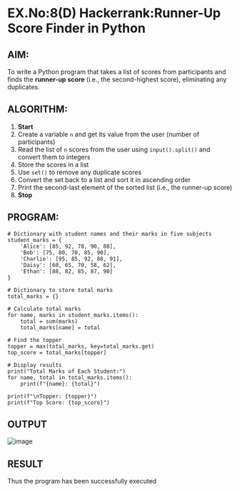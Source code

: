 # EX.No:8(D) Hackerrank:Runner-Up Score Finder in Python

## AIM:
To write a Python program that takes a list of scores from participants and finds the **runner-up score** (i.e., the second-highest score), eliminating any duplicates.


## ALGORITHM:

1. **Start**
2. Create a variable `n` and get its value from the user (number of participants)
3. Read the list of `n` scores from the user using `input().split()` and convert them to integers
4. Store the scores in a list
5. Use `set()` to remove any duplicate scores
6. Convert the set back to a list and sort it in ascending order
7. Print the second-last element of the sorted list (i.e., the runner-up score)
8. **Stop**


## PROGRAM:
```
# Dictionary with student names and their marks in five subjects
student_marks = { 
    'Alice': [85, 92, 78, 90, 88], 
    'Bob': [75, 80, 70, 85, 90], 
    'Charlie': [95, 85, 92, 88, 91], 
    'Daisy': [60, 65, 70, 58, 62], 
    'Ethan': [88, 82, 85, 87, 90] 
} 

# Dictionary to store total marks
total_marks = {} 

# Calculate total marks
for name, marks in student_marks.items(): 
    total = sum(marks) 
    total_marks[name] = total 

# Find the topper
topper = max(total_marks, key=total_marks.get) 
top_score = total_marks[topper] 

# Display results
print("Total Marks of Each Student:")
for name, total in total_marks.items(): 
    print(f"{name}: {total}") 

print(f"\nTopper: {topper}") 
print(f"Top Score: {top_score}")

```

## OUTPUT
![image](https://github.com/user-attachments/assets/d81bf401-c3db-4640-88b4-caca08e391e2)

## RESULT
Thus the program has been successfully executed 
